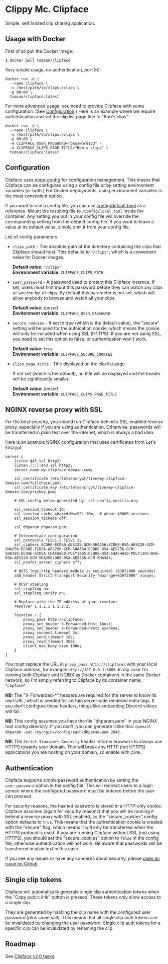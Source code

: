 # Clippy Mc. Clipface

Simple, self hosted clip sharing application.

## Usage with Docker

First of all pull the Docker image:

```
$ docker pull tomsan/clipface
```

Very simple usage, no authentication, port 80:

```
docker run -d \
  --name clipface \
  -v /host/path/to/clips:/clips \
  -p 80:80 \
  tomsan/clipface:latest
```

For more advanced usage, you need to provide Clipface with some
configuration. (See [Configuration](#configuration).) Here is an example
where we require authentication and set the clip list page title to "Bob's
clips":

```
docker run -d \
  --name clipface \
  -v /host/path/to/clips:/clips \
  -p 80:80 \
  -e CLIPFACE_USER_PASSWORD="password123" \
  -e CLIPFACE_CLIPS_PAGE_TITLE="Bob's clips" \
  tomsan/clipface:latest
```

## Configuration

Clipface uses [node-config](https://github.com/lorenwest/node-config) for
configuration management. This means that Clipface can be configured using a
config file or by setting environment variables (or both.) For Docker
deployments, using environment variables is the most convenient option.

If you want to use a config file, you can use
[config/default.toml](config/default.toml) as a reference. Mount the
resulting file to `/config/local.toml` inside the container. Any setting you
put in your config file will override the corresponding setting from the
default config file. If you want to leave a value at its default value,
simply omit it from your config file.

List of config parameters:

- `clips_path` - The absolute path of the directory containing the clips
  that Clipface should host. This defaults to `"/clips"`, which is a
  convenient value for Docker images.

  **Default value**: `"/clips"`  
  **Environment variable**: `CLIPFACE_CLIPS_PATH`

- `user_password` - A password used to protect this Clipface instance. If
  set, users must first input this password before they can watch any clips
  or see the list of clips. By default this parameter is not set, which will
  allow anybody to browse and watch all your clips.

  **Default value**: *(unset)*  
  **Environment variable**: `CLIPFACE_USER_PASSWORD`

- `secure_cookies` - If set to true (which is the default value), the
  "secure" setting will be used for the authication cookie, which means the
  cookie will only be included when using SSL (HTTPS). If you are not using
  SSL, you need to set this option to false, or authentication won't work.

  **Default value**: `true`  
  **Environment variable**: `CLIPFACE_SECURE_COOKIES`

- `clips_page_title` - Title displayed on the clip list page

  If not set (which is the default), no title will be displayed and the
  header will be significantly smaller.

  **Default value**: *(unset)*  
  **Environment variable**: `CLIPFACE_CLIPS_PAGE_TITLE`

## NGINX reverse proxy with SSL

For the best security, you should run Clipface behind a SSL-enabled reverse
proxy, especially if you are using authentication. Otherwise, passwords will
be transferred in plain text over the internet, which is always a bad idea.

Here is an example NGINX configuration that uses certificates from Let's
Encrypt:

```nginx
server {
    listen 443 ssl http2;
    listen [::]:443 ssl http2;
    server_name my-clipface-domain.com;

    ssl_certificate /etc/letsencrypt/live/my-clipface-domain.com/fullchain.pem;
    ssl_certificate_key /etc/letsencrypt/live/my-clipface-domain.com/privkey.pem;

    # SSL config below generated by: ssl-config.mozilla.org

    ssl_session_timeout 1d;
    ssl_session_cache shared:MozSSL:10m;  # about 40000 sessions
    ssl_session_tickets off;

    ssl_dhparam dhparam.pem;

    # Intermediate configuration
    ssl_protocols TLSv1.2 TLSv1.3;
    ssl_ciphers ECDHE-ECDSA-AES128-GCM-SHA256:ECDHE-RSA-AES128-GCM-SHA256:ECDHE-ECDSA-AES256-GCM-SHA384:ECDHE-RSA-AES256-GCM-SHA384:ECDHE-ECDSA-CHACHA20-POLY1305:ECDHE-RSA-CHACHA20-POLY1305:DHE-RSA-AES128-GCM-SHA256:DHE-RSA-AES256-GCM-SHA384;
    ssl_prefer_server_ciphers off;

    # HSTS (ngx_http_headers_module is required) (63072000 seconds)
    add_header Strict-Transport-Security "max-age=63072000" always;

    # OCSP stapling
    ssl_stapling on;
    ssl_stapling_verify on;

    # Replace with the IP address of your resolver
    resolver 1.1.1.1 1.1.2.2;

    location / {
        proxy_pass http://clipface/;
        proxy_set_header X-Forwarded-Host $host;
        proxy_set_header X-Forwarded-Proto $scheme;
        proxy_connect_timeout 3s;
        proxy_send_timeout 10s;
        proxy_read_timeout 300s;
        client_max_body_size 100m;
    }
}
```

You must replace the URL in `proxy_pass http://clipface/` with your local
Clipface address, for example `http://127.0.0.1:3000`. In my case I'm
running both Clipface and NGINX as Docker containers in the same Docker
network, so I'm simply referring to Clipface by its container name,
"clipface".

**NB:** The "X-Forwarded-\*" headers are required for the server to know its
own URL, which is needed for certain server-side rendered meta tags. If you
don't configure these headers, things like embedding Discord videos will
fail.

**NB:** This config assumes you have the file "dhparam.pem" in your NGINX
root config directory. If you don't, you can generate it like this: `openssl
dhparam -out /my/nginx/config/path/dhparam.pem 2048`.

**NB:** The `Strict-Transport-Security` header informs browsers to always use
HTTPS towards your domain. This will break any HTTP (not HTTPS) applications
you are hosting on your domain, so enable with care.

## Authentication

Clipface supports simple password authentication by setting the
`user_password` option in the config file. This will redirect users to a
login screen where the configured password must be entered before the user
can proceed.

For security reasons, the hashed password is stored in a HTTP-only cookie.
Clipface assumes (again for security reasons) that you will be running it
behind a reverse proxy with SSL enabled, so the "secure_cookies" config
option defaults to `true`. This means that the authentication cookie is
created with the "secure" flag, which means it will only be transferred when
the HTTPS protocol is used. If you are running Clipface without SSL (not
using HTTPS), you should set the "secure_cookies" option to `false` in the
config file, otherwise authentication will not work. Be aware that passwords
will be transferred in plain text in this case.

If you see any issues or have any concerns about security, please [open an
issue on Github](https://github.com/Hubro/clipface/issues/new).

## Single clip tokens

Clipface will automatically generate single clip authentication tokens when
the "Copy public link" button is pressed. These tokens only allow access to
a single clip.

They are generated by hashing the clip name with the configured user
password (plus some salt). This means that all single clip auth tokens can
be invalidated by changing the user password. Single clip auth tokens for a
specific clip can be invalidated by renaming the clip.

## Roadmap

See [Clipface v2.0 tasks](https://github.com/Hubro/clipface/projects/1).
